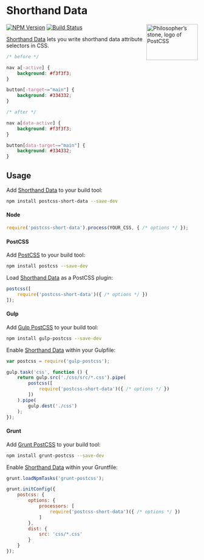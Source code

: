 # Shorthand Data

<img align="right" width="135" height="95" src="http://postcss.github.io/postcss/logo-leftp.png" title="Philosopher’s stone, logo of PostCSS">

[![NPM Version][npm-img]][npm] [![Build Status][ci-img]][ci]

[Shorthand Data] lets you write shorthand data attribute selectors in CSS.

```css
/* before */

nav a[-active] {
	background: #f3f3f3;
}

button[-target~="main"] {
	background: #334332;
}

/* after */

nav a[data-active] {
	background: #f3f3f3;
}

button[data-target~="main"] {
	background: #334332;
}
```

## Usage

Add [Shorthand Data] to your build tool:

```bash
npm install postcss-short-data --save-dev
```

#### Node

```js
require('postcss-short-data').process(YOUR_CSS, { /* options */ });
```

#### PostCSS

Add [PostCSS] to your build tool:

```bash
npm install postcss --save-dev
```

Load [Shorthand Data] as a PostCSS plugin:

```js
postcss([
	require('postcss-short-data')({ /* options */ })
]);
```

#### Gulp

Add [Gulp PostCSS] to your build tool:

```bash
npm install gulp-postcss --save-dev
```

Enable [Shorthand Data] within your Gulpfile:

```js
var postcss = require('gulp-postcss');

gulp.task('css', function () {
	return gulp.src('./css/src/*.css').pipe(
		postcss([
			require('postcss-short-data')({ /* options */ })
		])
	).pipe(
		gulp.dest('./css')
	);
});
```

#### Grunt

Add [Grunt PostCSS] to your build tool:

```bash
npm install grunt-postcss --save-dev
```

Enable [Shorthand Data] within your Gruntfile:

```js
grunt.loadNpmTasks('grunt-postcss');

grunt.initConfig({
	postcss: {
		options: {
			processors: [
				require('postcss-short-data')({ /* options */ })
			]
		},
		dist: {
			src: 'css/*.css'
		}
	}
});
```

[ci]:      https://travis-ci.org/jonathantneal/postcss-short-data
[ci-img]:  https://img.shields.io/travis/jonathantneal/postcss-short-data.svg
[npm]:     https://www.npmjs.com/package/postcss-short-data
[npm-img]: https://img.shields.io/npm/v/postcss-short-data.svg

[Gulp PostCSS]:  https://github.com/postcss/gulp-postcss
[Grunt PostCSS]: https://github.com/nDmitry/grunt-postcss
[PostCSS]:       https://github.com/postcss/postcss

[Shorthand Data]: https://github.com/jonathantneal/postcss-short-data
